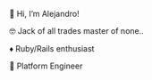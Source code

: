 👋 Hi, I’m Alejandro!

🤓 Jack of all trades master of none..

♦ Ruby/Rails enthusiast

🔨 Platform Engineer

<!---
alejandrovelez7/alejandrovelez7 is a ✨ special ✨ repository because its `README.md` (this file) appears on your GitHub profile.
You can click the Preview link to take a look at your changes.
--->
